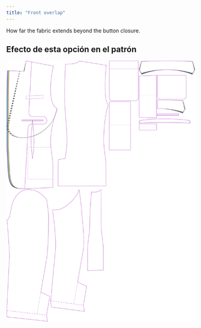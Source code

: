 ```yaml
---
title: "Front overlap"
---
```


How far the fabric extends beyond the button closure.

## Efecto de esta opción en el patrón

![This image shows the effect of this option by superimposing several variants that have a different value for this option](jaeger_frontoverlap_sample.svg "Effect of this option on the pattern")
